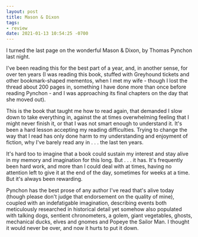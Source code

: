 ```yaml
---
layout: post
title: Mason & Dixon
tags:
- review
date: 2021-01-13 10:54:25 -0700
---
```


I turned the last page on the wonderful Mason & Dixon, by Thomas Pynchon last night.

I've been reading this for the best part of a year, and, in another sense, for over ten years (I was reading this book, stuffed with Greyhound tickets and other bookmark-shaped mementos, when I met my wife - though I lost the thread about 200 pages in, something I have done more than once before reading Pynchon - and I was approaching its final chapters on the day that she moved out).

This is the book that taught me how to read again, that demanded I slow down to take everything in, against the at times overwhelming feeling that I might never finish it, or that I was not smart enough to understand it. It's been a hard lesson accepting my reading difficulties. Trying to change the way that I read has only done harm to my understanding and enjoyment of fiction, why I've barely read any in . . . the last ten years.

It's hard too to imagine that a book could sustain my interest and stay alive in my memory and imagination for this long. But . . . it has. It's frequently been hard work, and more than I could deal with at times, having no attention left to give it at the end of the day, sometimes for weeks at a time. But it's always been rewarding.

Pynchon has the best prose of any author I've read that's alive today (though please don't judge that endorsement on the quality of mine), coupled with an indefatigable imagination, describing events both meticulously researched in historical detail yet somehow also populated with talking dogs, sentient chronometers, a golem, giant vegetables, ghosts, mechanical ducks, elves and gnomes and Popeye the Sailor Man. I thought it would never be over, and now it hurts to put it down.
